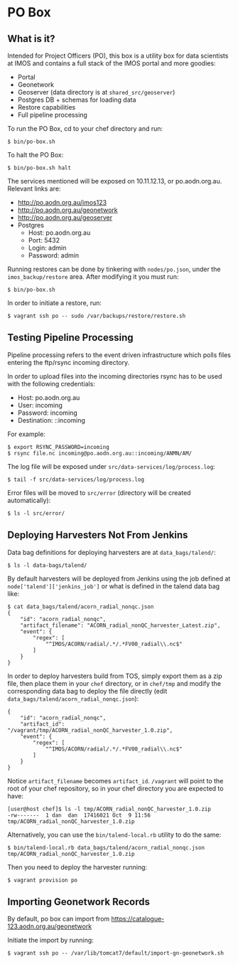 # PO Box

## What is it?

Intended for Project Officers (PO), this box is a utility box for data
scientists at IMOS and contains a full stack of the IMOS portal and more
goodies:
 * Portal
 * Geonetwork
 * Geoserver (data directory is at `shared_src/geoserver`)
 * Postgres DB + schemas for loading data
 * Restore capabilities
 * Full pipeline processing

To run the PO Box, cd to your chef directory and run:
```
$ bin/po-box.sh
```

To halt the PO Box:
```
$ bin/po-box.sh halt
```

The services mentioned will be exposed on 10.11.12.13, or po.aodn.org.au.
Relevant links are:
 * http://po.aodn.org.au/imos123
 * http://po.aodn.org.au/geonetwork
 * http://po.aodn.org.au/geoserver
 * Postgres
   * Host: po.aodn.org.au
   * Port: 5432
   * Login: admin
   * Password: admin

Running restores can be done by tinkering with `nodes/po.json`, under the
`imos_backup/restore` area. After modifying it you must run:
```
$ bin/po-box.sh
```

In order to initiate a restore, run:
```
$ vagrant ssh po -- sudo /var/backups/restore/restore.sh
```

## Testing Pipeline Processing

Pipeline processing refers to the event driven infrastructure which polls files
entering the ftp/rsync incoming directory.

In order to upload files into the incoming directories rsync has to be used
with the following credentials:
 * Host: po.aodn.org.au
 * User: incoming
 * Password: incoming
 * Destination: ::incoming

For example:
```
$ export RSYNC_PASSWORD=incoming
$ rsync file.nc incoming@po.aodn.org.au::incoming/ANMN/AM/
```

The log file will be exposed under `src/data-services/log/process.log`:
```
$ tail -f src/data-services/log/process.log
```

Error files will be moved to `src/error` (directory will be created automatically):
```
$ ls -l src/error/
```

## Deploying Harvesters Not From Jenkins

Data bag definitions for deploying harvesters are at `data_bags/talend/`:
```
$ ls -l data-bags/talend/
```

By default harvesters will be deployed from Jenkins using the job defined at
`node['talend']['jenkins_job']` or what is defined in the talend data bag like:
```
$ cat data_bags/talend/acorn_radial_nonqc.json
{
    "id": "acorn_radial_nonqc",
    "artifact_filename": "ACORN_radial_nonQC_harvester_Latest.zip",
    "event": {
        "regex": [
            "^IMOS/ACORN/radial/.*/.*FV00_radial\\.nc$"
        ]
    }
}
```

In order to deploy harvesters build from TOS, simply export them as a zip file,
then place them in your `chef` directory, or in `chef/tmp` and modify the
corresponding data bag to deploy the file directly (edit
`data_bags/talend/acorn_radial_nonqc.json`):
```
{
    "id": "acorn_radial_nonqc",
    "artifact_id": "/vagrant/tmp/ACORN_radial_nonQC_harvester_1.0.zip",
    "event": {
        "regex": [
            "^IMOS/ACORN/radial/.*/.*FV00_radial\\.nc$"
        ]
    }
}
```

Notice `artifact_filename` becomes `artifact_id`. `/vagrant` will point to the
root of your chef repository, so in your chef directory you are expected to
have:
```
[user@host chef]$ ls -l tmp/ACORN_radial_nonQC_harvester_1.0.zip 
-rw-------  1 dan  dan  17416021 Oct  9 11:56 tmp/ACORN_radial_nonQC_harvester_1.0.zip
```

Alternatively, you can use the `bin/talend-local.rb` utility to do the same:
```
$ bin/talend-local.rb data_bags/talend/acorn_radial_nonqc.json tmp/ACORN_radial_nonQC_harvester_1.0.zip
```

Then you need to deploy the harvester running:
```
$ vagrant provision po
```

## Importing Geonetwork Records

By default, po box can import from https://catalogue-123.aodn.org.au/geonetwork

Initiate the import by running:
```
$ vagrant ssh po -- /var/lib/tomcat7/default/import-gn-geonetwork.sh
```

